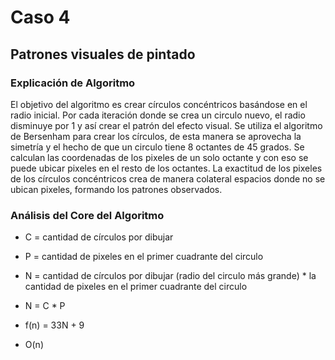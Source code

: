 # Caso 4
## Patrones visuales de pintado

### Explicación de Algoritmo

El objetivo del algoritmo es crear círculos concéntricos basándose en el radio inicial. Por cada iteración donde se crea un circulo nuevo, el radio disminuye por 1 y así crear el patrón del efecto visual. Se utiliza el algoritmo de Bersenham para crear los círculos, de esta manera se aprovecha la simetría y el hecho de que un circulo tiene 8 octantes de 45 grados. Se calculan las coordenadas de los pixeles de un solo octante y con eso se puede ubicar pixeles en el resto de los octantes. La exactitud de los pixeles de los círculos concéntricos crea de manera colateral espacios donde no se ubican pixeles, formando los patrones observados.

### Análisis del Core del Algoritmo

- C = cantidad de círculos por dibujar
- P = cantidad de pixeles en el primer cuadrante del circulo
- N = cantidad de círculos por dibujar (radio del circulo más grande) * la cantidad de pixeles en el primer cuadrante del circulo
- N = C * P

- f(n) = 33N + 9
- O(n)



